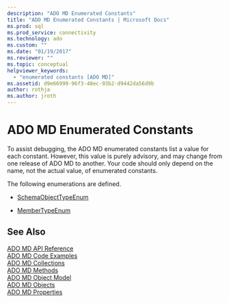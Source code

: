 ```yaml
---
description: "ADO MD Enumerated Constants"
title: "ADO MD Enumerated Constants | Microsoft Docs"
ms.prod: sql
ms.prod_service: connectivity
ms.technology: ado
ms.custom: ""
ms.date: "01/19/2017"
ms.reviewer: ""
ms.topic: conceptual
helpviewer_keywords: 
  - "enumerated constants [ADO MD]"
ms.assetid: d9e66999-96f3-48ec-93b2-d9442da56d9b
author: rothja
ms.author: jroth
---
```

# ADO MD Enumerated Constants
To assist debugging, the ADO MD enumerated constants list a value for each constant. However, this value is purely advisory, and may change from one release of ADO MD to another. Your code should only depend on the name, not the actual value, of enumerated constants.  
  
 The following enumerations are defined.  
  
-   [SchemaObjectTypeEnum](./schemaobjecttypeenum.md)  
  
-   [MemberTypeEnum](./membertypeenum.md)  
  
## See Also  
 [ADO MD API Reference](./ado-md-object-model.md?view=sql-server-ver15)   
 [ADO MD Code Examples](./ado-md-code-examples.md)   
 [ADO MD Collections](./ado-md-collections.md)   
 [ADO MD Methods](./ado-md-methods.md)   
 [ADO MD Object Model](./ado-md-object-model.md)   
 [ADO MD Objects](./ado-md-objects.md)   
 [ADO MD Properties](./ado-md-properties.md)
